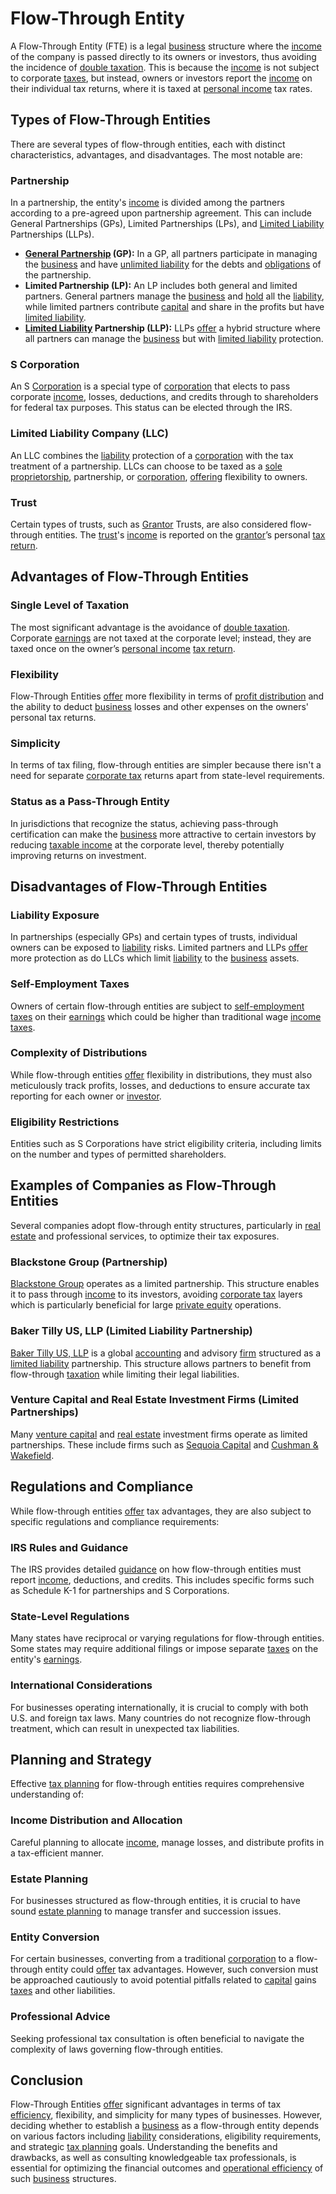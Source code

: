 # Flow-Through Entity

A Flow-Through Entity (FTE) is a legal [business](../b/business.md) structure where the [income](../i/income.md) of the company is passed directly to its owners or investors, thus avoiding the incidence of [double taxation](../d/double_taxation.md). This is because the [income](../i/income.md) is not subject to corporate [taxes](../t/taxes.md), but instead, owners or investors report the [income](../i/income.md) on their individual tax returns, where it is taxed at [personal income](../p/personal_income.md) tax rates. 

## Types of Flow-Through Entities

There are several types of flow-through entities, each with distinct characteristics, advantages, and disadvantages. The most notable are:

### Partnership

In a partnership, the entity's [income](../i/income.md) is divided among the partners according to a pre-agreed upon partnership agreement. This can include General Partnerships (GPs), Limited Partnerships (LPs), and [Limited Liability](../l/limited_liability.md) Partnerships (LLPs).

- **[General Partnership](../g/general_partnership.md) (GP):** In a GP, all partners participate in managing the [business](../b/business.md) and have [unlimited liability](../u/unlimited_liability.md) for the debts and [obligations](../o/obligation.md) of the partnership.
- **Limited Partnership (LP):** An LP includes both general and limited partners. General partners manage the [business](../b/business.md) and [hold](../h/hold.md) all the [liability](../l/liability.md), while limited partners contribute [capital](../c/capital.md) and share in the profits but have [limited liability](../l/limited_liability.md).
- **[Limited Liability](../l/limited_liability.md) Partnership (LLP):** LLPs [offer](../o/offer.md) a hybrid structure where all partners can manage the [business](../b/business.md) but with [limited liability](../l/limited_liability.md) protection.

### S Corporation

An S [Corporation](../c/corporation.md) is a special type of [corporation](../c/corporation.md) that elects to pass corporate [income](../i/income.md), losses, deductions, and credits through to shareholders for federal tax purposes. This status can be elected through the IRS.

### Limited Liability Company (LLC)

An LLC combines the [liability](../l/liability.md) protection of a [corporation](../c/corporation.md) with the tax treatment of a partnership. LLCs can choose to be taxed as a [sole proprietorship](../s/sole_proprietorship.md), partnership, or [corporation](../c/corporation.md), [offering](../o/offering.md) flexibility to owners.

### Trust

Certain types of trusts, such as [Grantor](../g/grantor.md) Trusts, are also considered flow-through entities. The [trust](../t/trust.md)'s [income](../i/income.md) is reported on the [grantor](../g/grantor.md)’s personal [tax return](../t/tax_return.md).

## Advantages of Flow-Through Entities

### Single Level of Taxation

The most significant advantage is the avoidance of [double taxation](../d/double_taxation.md). Corporate [earnings](../e/earnings.md) are not taxed at the corporate level; instead, they are taxed once on the owner’s [personal income](../p/personal_income.md) [tax return](../t/tax_return.md).

### Flexibility

Flow-Through Entities [offer](../o/offer.md) more flexibility in terms of [profit distribution](../p/profit_distribution.md) and the ability to deduct [business](../b/business.md) losses and other expenses on the owners' personal tax returns.

### Simplicity

In terms of tax filing, flow-through entities are simpler because there isn't a need for separate [corporate tax](../c/corporate_tax.md) returns apart from state-level requirements.

### Status as a Pass-Through Entity

In jurisdictions that recognize the status, achieving pass-through certification can make the [business](../b/business.md) more attractive to certain investors by reducing [taxable income](../t/taxable_income.md) at the corporate level, thereby potentially improving returns on investment.

## Disadvantages of Flow-Through Entities

### Liability Exposure

In partnerships (especially GPs) and certain types of trusts, individual owners can be exposed to [liability](../l/liability.md) risks. Limited partners and LLPs [offer](../o/offer.md) more protection as do LLCs which limit [liability](../l/liability.md) to the [business](../b/business.md) assets.

### Self-Employment Taxes

Owners of certain flow-through entities are subject to [self-employment](../s/self-employment.md) [taxes](../t/taxes.md) on their [earnings](../e/earnings.md) which could be higher than traditional wage [income](../i/income.md) [taxes](../t/taxes.md).

### Complexity of Distributions

While flow-through entities [offer](../o/offer.md) flexibility in distributions, they must also meticulously track profits, losses, and deductions to ensure accurate tax reporting for each owner or [investor](../i/investor.md).

### Eligibility Restrictions

Entities such as S Corporations have strict eligibility criteria, including limits on the number and types of permitted shareholders.

## Examples of Companies as Flow-Through Entities

Several companies adopt flow-through entity structures, particularly in [real estate](../r/real_estate.md) and professional services, to optimize their tax exposures.

### Blackstone Group (Partnership)

[Blackstone Group](https://www.blackstone.com) operates as a limited partnership. This structure enables it to pass through [income](../i/income.md) to its investors, avoiding [corporate tax](../c/corporate_tax.md) layers which is particularly beneficial for large [private equity](../p/private_equity.md) operations.

### Baker Tilly US, LLP (Limited Liability Partnership)

[Baker Tilly US, LLP](https://www.bakertilly.com) is a global [accounting](../a/accounting.md) and advisory [firm](../f/firm.md) structured as a [limited liability](../l/limited_liability.md) partnership. This structure allows partners to benefit from flow-through [taxation](../t/taxation.md) while limiting their legal liabilities.

### Venture Capital and Real Estate Investment Firms (Limited Partnerships)

Many [venture capital](../v/venture_capital.md) and [real estate](../r/real_estate.md) investment firms operate as limited partnerships. These include firms such as [Sequoia Capital](https://www.sequoiacap.com) and [Cushman & Wakefield](https://www.cushmanwakefield.com).

## Regulations and Compliance

While flow-through entities [offer](../o/offer.md) tax advantages, they are also subject to specific regulations and compliance requirements:

### IRS Rules and Guidance

The IRS provides detailed [guidance](../g/guidance.md) on how flow-through entities must report [income](../i/income.md), deductions, and credits. This includes specific forms such as Schedule K-1 for partnerships and S Corporations.

### State-Level Regulations

Many states have reciprocal or varying regulations for flow-through entities. Some states may require additional filings or impose separate [taxes](../t/taxes.md) on the entity's [earnings](../e/earnings.md).

### International Considerations

For businesses operating internationally, it is crucial to comply with both U.S. and foreign tax laws. Many countries do not recognize flow-through treatment, which can result in unexpected tax liabilities.

## Planning and Strategy

Effective [tax planning](../t/tax_planning.md) for flow-through entities requires comprehensive understanding of:

### Income Distribution and Allocation

Careful planning to allocate [income](../i/income.md), manage losses, and distribute profits in a tax-efficient manner.

### Estate Planning

For businesses structured as flow-through entities, it is crucial to have sound [estate planning](../e/estate_planning.md) to manage transfer and succession issues.

### Entity Conversion

For certain businesses, converting from a traditional [corporation](../c/corporation.md) to a flow-through entity could [offer](../o/offer.md) tax advantages. However, such conversion must be approached cautiously to avoid potential pitfalls related to [capital](../c/capital.md) gains [taxes](../t/taxes.md) and other liabilities.

### Professional Advice

Seeking professional tax consultation is often beneficial to navigate the complexity of laws governing flow-through entities.

## Conclusion

Flow-Through Entities [offer](../o/offer.md) significant advantages in terms of tax [efficiency](../e/efficiency.md), flexibility, and simplicity for many types of businesses. However, deciding whether to establish a [business](../b/business.md) as a flow-through entity depends on various factors including [liability](../l/liability.md) considerations, eligibility requirements, and strategic [tax planning](../t/tax_planning.md) goals. Understanding the benefits and drawbacks, as well as consulting knowledgeable tax professionals, is essential for optimizing the financial outcomes and [operational efficiency](../o/operational_efficiency_in_trading.md) of such [business](../b/business.md) structures.